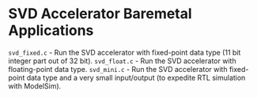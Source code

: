 SVD Accelerator Baremetal Applications
======================================

`svd_fixed.c` - Run the SVD accelerator with fixed-point data type (11 bit integer part out of 32 bit).
`svd_float.c` - Run the SVD accelerator with floating-point data type.
`svd_mini.c` - Run the SVD accelerator with fixed-point data type and a very small input/output (to expedite RTL simulation with ModelSim).
